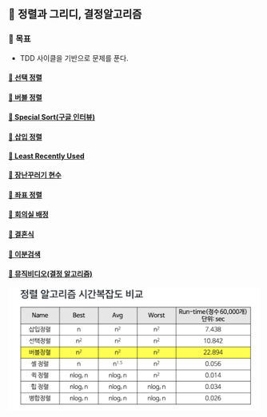 ## 🦄 정렬과 그리디, 결정알고리즘

### 🎈 목표
- TDD 사이클을 기반으로 문제를 푼다.

#### [🤔 선택 정렬](https://github.com/saseungmin/daily_coding_dojo/tree/master/inflearn_algorism/section7/solution1)

#### [🤔 버블 정렬](https://github.com/saseungmin/daily_coding_dojo/tree/master/inflearn_algorism/section7/solution2)

#### [🤔 Special Sort(구글 인터뷰)](https://github.com/saseungmin/daily_coding_dojo/tree/master/inflearn_algorism/section7/solution3)

#### [🤔 삽입 정렬](https://github.com/saseungmin/daily_coding_dojo/tree/master/inflearn_algorism/section7/solution4)

#### [🤔 Least Recently Used](https://github.com/saseungmin/daily_coding_dojo/tree/master/inflearn_algorism/section7/solution5)

#### [🤔 장난꾸러기 현수](https://github.com/saseungmin/daily_coding_dojo/tree/master/inflearn_algorism/section7/solution6)

#### [🤔 좌표 정렬](https://github.com/saseungmin/daily_coding_dojo/tree/master/inflearn_algorism/section7/solution7)

#### [🤔 회의실 배정](https://github.com/saseungmin/daily_coding_dojo/tree/master/inflearn_algorism/section7/solution8)

#### [🤔 결혼식](https://github.com/saseungmin/daily_coding_dojo/tree/master/inflearn_algorism/section7/solution9)

#### [🤔 이분검색](https://github.com/saseungmin/daily_coding_dojo/tree/master/inflearn_algorism/section7/solution10)

#### [🤔 뮤직비디오(결정 알고리즘)](https://github.com/saseungmin/daily_coding_dojo/tree/master/inflearn_algorism/section7/solution11)

![sort-time-complexity](../images/sort-time-complexity.png)
